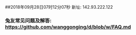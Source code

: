 ##2018年09月28日07时12分07秒 新址: 142.93.222.122
### 兔友常见问题及解答: https://github.com/wanggonging/d/blob/w/FAQ.md
